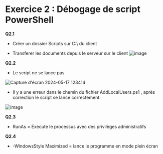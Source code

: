 # **Exercice 2 : Débogage de script PowerShell**

**Q2.1**

- Créer un dossier Scripts sur C:\ du client

- Transferer les documents depuis le serveur sur le client
![image](https://github.com/Sherub1/Checkpoint-2/assets/160050170/6647b452-07cc-4534-829e-cb775d6a39f3)

**Q2.2**

- Le script ne se lance pas

![Capture d'écran 2024-05-17 123414](https://github.com/Sherub1/Checkpoint-2/assets/160050170/900b61ff-9feb-4aab-969b-9b8c4ee04747)

- Il y a une erreur dans le chemin du fichier AddLocalUsers.ps1 , après correction le script se lance correctement.

![image](https://github.com/Sherub1/Checkpoint-2/assets/160050170/2e3967b8-0a95-4f41-a91e-9165351d7796)


**Q2.3**

- RunAs = Exécute le processus avec des privilèges administratifs

**Q2.4**

- -WindowsStyle Maximized = lance le programme en mode plein écran







